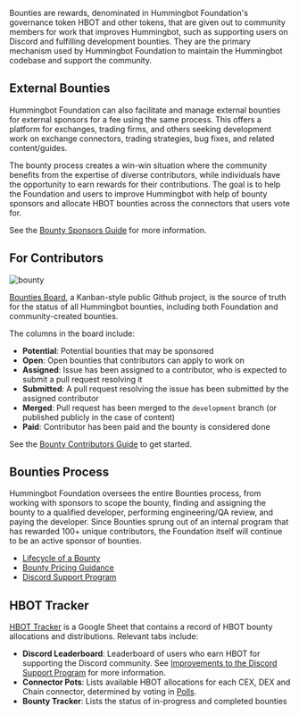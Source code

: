 Bounties are rewards, denominated in Hummingbot Foundation's governance token HBOT and other tokens, that are given out to community members for work that improves Hummingbot, such as supporting users on Discord and fulfilling development bounties. They are the primary mechanism used by Hummingbot Foundation to maintain the Hummingbot codebase and support the community.

## External Bounties

Hummingbot Foundation can also facilitate and manage external bounties for external sponsors for a fee using the same process. This offers a platform for exchanges, trading firms, and others seeking development work on exchange connectors, trading strategies, bug fixes, and related content/guides.

The bounty process creates a win-win situation where the community benefits from the expertise of diverse contributors, while individuals have the opportunity to earn rewards for their contributions. The goal is to help the Foundation and users to improve Hummingbot with help of bounty sponsors and allocate HBOT bounties across the connectors that users vote for.

See the [Bounty Sponsors Guide](./contributors.md) for more information.

## For Contributors

![bounty](./bounty-board.png)

[Bounties Board](https://github.com/orgs/hummingbot/projects/7/views/1), a Kanban-style public Github project, is the source of truth for the status of all Hummingbot bounties, including both Foundation and community-created bounties.

The columns in the board include:

- **Potential**: Potential bounties that may be sponsored
- **Open**: Open bounties that contributors can apply to work on
- **Assigned**: Issue has been assigned to a contributor, who is expected to submit a pull request resolving it
- **Submitted**: A pull request resolving the issue has been submitted by the assigned contributor
- **Merged**: Pull request has been merged to the `development` branch (or published publicly in the case of content)
- **Paid**: Contributor has been paid and the bounty is considered done

See the [Bounty Contributors Guide](./contributors.md) to get started.

## Bounties Process

Hummingbot Foundation oversees the entire Bounties process, from working with sponsors to scope the bounty, finding and assigning the bounty to a qualified developer, performing engineering/QA review, and paying the developer. Since Bounties sprung out of an internal program that has rewarded 100+ unique contributors, the Foundation itself will continue to be an active sponsor of bounties.

* [Lifecycle of a Bounty](./lifecycle.md)
* [Bounty Pricing Guidance](./prices.md)
* [Discord Support Program](./discord.md)

## HBOT Tracker

[HBOT Tracker](https://docs.google.com/spreadsheets/d/1UNAumPMnXfsghAAXrfKkPGRH9QlC8k7Cu1FGQVL1t0M/edit?usp=sharing) is a Google Sheet that contains a record of HBOT bounty allocations and distributions. Relevant tabs include:

* **Discord Leaderboard**: Leaderboard of users who earn HBOT for supporting the Discord community. See [Improvements to the Discord Support Program](/blog/improvements-to-the-discord-support-program) for more information.
* **Connector Pots**: Lists available HBOT allocations for each CEX, DEX and Chain connector, determined by voting in [Polls](../governance/polls.md).
* **Bounty Tracker**: Lists the status of in-progress and completed bounties
